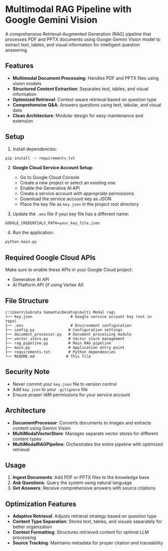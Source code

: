 # Multimodal RAG Pipeline with Google Gemini Vision

A comprehensive Retrieval-Augmented Generation (RAG) pipeline that processes PDF and PPTX documents using Google Gemini Vision model to extract text, tables, and visual information for intelligent question answering.

## Features

- **Multimodal Document Processing**: Handles PDF and PPTX files using vision models
- **Structured Content Extraction**: Separates text, tables, and visual information
- **Optimized Retrieval**: Context-aware retrieval based on question type
- **Comprehensive Q&A**: Answers questions using text, tabular, and visual data
- **Clean Architecture**: Modular design for easy maintenance and extension

## Setup

1. Install dependencies:
```bash
pip install -r requirements.txt
```

2. **Google Cloud Service Account Setup**:
   - Go to Google Cloud Console
   - Create a new project or select an existing one
   - Enable the Generative AI API
   - Create a service account with appropriate permissions
   - Download the service account key as JSON
   - Place the key file as `key.json` in the project root directory

3. Update the `.env` file if your key file has a different name:
```
GOOGLE_CREDENTIALS_PATH=your_key_file.json
```

4. Run the application:
```bash
python main.py
```

## Required Google Cloud APIs

Make sure to enable these APIs in your Google Cloud project:
- Generative AI API
- AI Platform API (if using Vertex AI)

## File Structure

```
c:\Users\Subrata Samanta\Desktop\multi Modal rag\
├── key.json                 # Google service account key (not in repo)
├── .env                     # Environment configuration
├── config.py               # Configuration settings
├── document_processor.py   # Document processing module
├── vector_store.py         # Vector store management
├── rag_pipeline.py         # Main RAG pipeline
├── main.py                 # Application entry point
├── requirements.txt        # Python dependencies
└── README.md              # This file
```

## Security Note

- Never commit your `key.json` file to version control
- Add `key.json` to your `.gitignore` file
- Ensure proper IAM permissions for your service account

## Architecture

- **DocumentProcessor**: Converts documents to images and extracts content using Gemini Vision
- **MultiModalVectorStore**: Manages separate vector stores for different content types
- **MultiModalRAGPipeline**: Orchestrates the entire pipeline with optimized retrieval

## Usage

1. **Ingest Documents**: Add PDF or PPTX files to the knowledge base
2. **Ask Questions**: Query the system using natural language
3. **Get Answers**: Receive comprehensive answers with source citations

## Optimization Features

- **Adaptive Retrieval**: Adjusts retrieval strategy based on question type
- **Content Type Separation**: Stores text, tables, and visuals separately for better organization
- **Context Formatting**: Structures retrieved content for optimal LLM processing
- **Source Tracking**: Maintains metadata for proper citation and traceability
